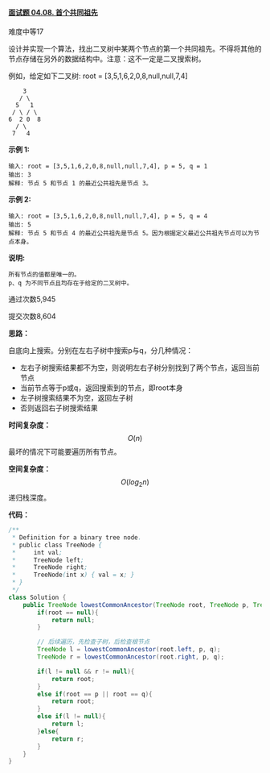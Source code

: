 #### [面试题 04.08. 首个共同祖先](https://leetcode-cn.com/problems/first-common-ancestor-lcci/)

难度中等17

设计并实现一个算法，找出二叉树中某两个节点的第一个共同祖先。不得将其他的节点存储在另外的数据结构中。注意：这不一定是二叉搜索树。

例如，给定如下二叉树: root = [3,5,1,6,2,0,8,null,null,7,4]

```
    3
   / \
  5   1
 / \ / \
6  2 0  8
  / \
 7   4
```

**示例 1:**

```
输入: root = [3,5,1,6,2,0,8,null,null,7,4], p = 5, q = 1
输出: 3
解释: 节点 5 和节点 1 的最近公共祖先是节点 3。
```

**示例 2:**

```
输入: root = [3,5,1,6,2,0,8,null,null,7,4], p = 5, q = 4
输出: 5
解释: 节点 5 和节点 4 的最近公共祖先是节点 5。因为根据定义最近公共祖先节点可以为节点本身。
```

**说明:**

```
所有节点的值都是唯一的。
p、q 为不同节点且均存在于给定的二叉树中。
```

通过次数5,945

提交次数8,604





**思路：**

自底向上搜索。分别在左右子树中搜索p与q，分几种情况：

- 左右子树搜索结果都不为空，则说明左右子树分别找到了两个节点，返回当前节点
- 当前节点等于p或q，返回搜索到的节点，即root本身
- 左子树搜索结果不为空，返回左子树
- 否则返回右子树搜索结果

**时间复杂度：**
$$
O(n)
$$
最坏的情况下可能要遍历所有节点。

**空间复杂度：**
$$
O(log_2n)
$$
递归栈深度。

**代码：**

```java
/**
 * Definition for a binary tree node.
 * public class TreeNode {
 *     int val;
 *     TreeNode left;
 *     TreeNode right;
 *     TreeNode(int x) { val = x; }
 * }
 */
class Solution {
    public TreeNode lowestCommonAncestor(TreeNode root, TreeNode p, TreeNode q) {
        if(root == null){
            return null;
        }

        // 后续遍历，先检查子树，后检查根节点
        TreeNode l = lowestCommonAncestor(root.left, p, q);
        TreeNode r = lowestCommonAncestor(root.right, p, q);

        if(l != null && r != null){
            return root;
        }
        else if(root == p || root == q){
            return root;
        }
        else if(l != null){
            return l;
        }else{
            return r;
        }
    }
}
```

